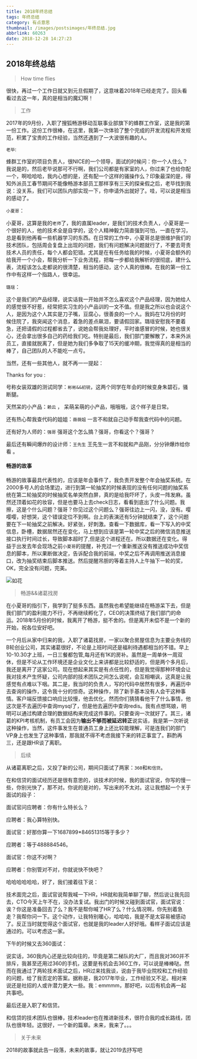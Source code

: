 ```yaml
---
title: 2018年终总结
tags: 年终总结
category: 有点意思
thumbnail: /images/postsimages/年终总结.jpg
abbrlink: 60263
date: 2018-12-28 14:27:23
---
```


## 2018年终总结

> How time flies

很快，再过一个工作日就又到元旦假期了，这意味着2018年已经走完了。回头看看过去这一年，真的是相当的魔幻啊！

> 工作

2017年的9月份，入职了搜狐畅游移动互联事业部旗下的蜂群工作室，这是我的第一份工作。这份工作很棒，在这里，我第一次体验了整个完成的开发流程和开发规范，积累了宝贵的工作经验，当然还遇到了一大波很有趣的人。

`老毕`:

蜂群工作室的项目负责人，很NICE的一个领导，面试的时候问：你一个人住么？我说是的，然后老毕说那可不行啊，我们公司都是有家室的人，你过来了也给你配一个，啊哈哈哈，我内心想的是，还有配一个这样的骚操作么？印象最深的是，得知外派员工春节期间不能像畅游本部员工那样享有三天的探亲假之后，老毕找到我说：没关系，我们可以团队内部实现一下，你申请外出就好了。哇，可以说是相当的感动了。

`小夏哥`：

小夏哥，这算是我的`老师`了，我的直属leader，是我们的技术负责人，小夏哥是一个很好的人，他的技术全是自学的，这个人精神毅力简直强到可怕，一直在学习，总是看到他再看一些机器学习的东西。在日常的工作中，小夏哥总是很维护我们的技术团队，包括周会复盘上出现的问题，我们有问题解决问题就行了，不要去苛责技术人员的责任，每个人都会犯错。尤其是在有任务给我的时候，小夏哥会额外的给我开一个小会，帮我分析一下业务流程，把每一步都给我解析的很彻底，建什么表，流程该怎么走都说的很清楚，相当的感动，这个人真的很棒。在我的第一份工作中有这样一个指路人，很幸运。

`璐瑶`：

这个是我们的产品经理，说实话我一开始并不怎么喜欢这个产品经理，因为她给人的感觉很不好惹，经常把实习生的小产品训的一文不值。但是我之所以也会说这个人，是因为这个人其实是刀子嘴，豆腐心，很善良的一个人。我妈在12月份的时候住院了，我突闻这个消息，着急的差点飙泪，要请假回家。璐瑶安慰我不要着急，还把请假的过程都省去了，说她会帮我处理好，平时谁感冒的时候，她也很关心，还会拿出很多自己的药给我们吃。特别是最后，我们部门要解散了，本来外派员工，直接就脱离了，但是她为我们多争取了15天的缓冲期，我觉得真的是相当的棒了，自己团队的人不能吃一点亏。

当然，还有一些其他人，就不再一一提起：

Thanks for you :

号称女装双雄的测试同学：`彬彬&&初锐`，这两个同学在年会的时候变身朱碧石，骚断腿。

天然呆的小产品：`赖云` ， 呆萌呆萌的小产品，哦哦哦，这个样子是日常。

还有热心帮我查代码的姐姐：`薇薇姐` 一言不和就自己动手帮我查代码中的问题。

还有好为人师的：`强哥` 强哥这个怎么搞？强哥，你看这个？强哥？

最后还有瞬间爆炸的设计师：`王先生` 王先生一言不和就和产品刚，分分钟爆炸给你看 。

#### 畅游的故事

畅游的故事最具代表性的，应该是年会事件了，我负责开发整个年会抽奖系统。在2000多号人的会场里边，进行到第一轮抽奖的时候表现的没有任何问题的抽奖系统在第二轮抽奖的时候抽奖名单突然白屏，真的是给我吓坏了，头皮一阵发麻。虽然还顶着如花的妆容，但是也要马上去check日志，看看到底出了什么问题。我擦，这是个什么问题？强哥？你见过这个问题么？强哥往边上一闪，没，没有。嘤嘤嘤，好想哭，这个错误定位不到啊。台上的表演还有5分钟就结束了，这个问题要在下一轮抽奖之前解决。好紧张，好刺激。查看一下数据库，看一下写入的中奖信息，卧槽，数据居然还在变化，马上想到应该是第一轮中奖之后的微信消息推送接口执行时间过长，导致脚本超时了,但是这个进程还在。所以数据还在变化。得益于出发去年会现场之前`小夏哥`的提醒，补充过一个重新推送没有推送成功中奖信息的脚本，所以果断做决定，告诉配合我的前端，中奖之后不再调用推送消息接口，改为抽奖结束后脚本推送。然后提醒吊胆的等着主持人上午抽下一轮的奖，OK，完全没有问题，完美。

![如花](https://kengdie.oss-cn-shanghai.aliyuncs.com/20181229092120.jpg)

> 畅游&&诸葛找房

在小夏哥的指引下，我学到了挺多东西。虽然我也希望能继续在畅游呆下去，但是我们部门的盈利能力不行，不再继续孵化了，CEO的决策终结了我们部门的命运。2018年5月份的时候，我离开了畅游，挺不舍的。但是离开未偿不是一个新的开始，祝各位安好吧。

一个月后从家中归来的我，入职了诸葛找房，一家以聚合房屋信息为主要业务线的B轮创业公司，其实诸葛很好，不论是上班时间还是福利待遇都相当的不错。早上10-10.30才上班，一日三餐都包管,每月还有1K的房补。虽然是一周单休一周双休，但是不论从工作环境还是企业文化上来讲都是比较舒适的，但是两个多月后，我还是离开了这家公司。现在想起来其实是有点任性的，但是我觉得那种环境会让我对技术产生怀疑，公司内部的技术团队之间怎么说呢，会互相嘲讽，这真是让我感觉有点难以下咽。其二是，我当时的负责人，写的代码中居然有很多，再遍历中去查询的操作，这令我十分的惊奇。这种操作，除了新手基本没有人会干这种事情。客户端反馈接口响应比较慢，他去优化，然而你们猜猜看他干了什么事情，他这次是不去遍历中查询mysql了，但是他去遍历中查询redis。我有点想骂娘，明明可以通过构建合理的数据结构来完成这件事的。只要查询一次就好了。其三，诸葛的KPI考核机制，有员工会因为**输出不够而被延迟转正**说实话，我是第一次听说这种操作，当然，这件事发生在普通员工身上还比较能理解，可是连我们的部门VP身上也发生了这种事情，那我就不得不考虑我接下来的转正事宜了。斟酌再三，还是跟HR谈了离职。

> 后续

从诸葛离职之后，又投了新的公司，期间只面试了两家：`360`和`和信贷`。

在和信贷的面试经历还是很有意思的，谈技术的时候，我的面试官说，你写的慢一些，你别光快了，那不对。你说的是对的，写出来的不太对。这让我想起一个关于面试的段子：

面试官问应聘者：你有什么特长么？

应聘者：我心算特别快。

面试官：好那你算一下1687899*84651315等于多少？

应聘者：等于488884546。

面试官：你这不对啊？

应聘者：你别管对不对，你就说快不快吧？


哈哈哈哈哈哈，好了，我们接着往下说：

技术面完之后，面试官说帮我喊一下HR，HR就和我简单聊了聊，然后说让我先回去，CTO今天上午不在，没办法复试。我出门的时候又碰到面试官，面试官说：诶？你这是准备回去了么？我不是帮你喊了HR了么？什么情况啊，你先别着急走？我帮你问一下。这个动作，让我特别暖心，哈哈哈，我是不是太容易被感动了。反正当时就觉得这个面试官，也就是我的leader人好好哦。看样子面试应该是通过的。可以考虑这一家。

下午的时候又去360面试：

说实话，360我内心还是比较向往的，毕竟是第二梯队的大厂，而且我对360并不排斥，我甚至还用过360的手机，这要是有机会去360工作，可以说是棒棒哒。然而在我通过了两轮技术面试之后，HR过来找我谈，说由于我毕业院校和工作经验的问题，给了我否定的答案。据称是，我2017年毕业，工作经验又不足。相对来说还是社招的人或许潜力更大一些。我：emmmm，那好吧，以后有机会再一起共事吧。


最后还是入职了和信贷。

和信贷的技术团队也很棒，技术leader也在推进新技术，很符合我的成长路线，团队也很年轻。这很好，一个新的篇章。未来，我来了。。。


> 关于未来


2018的故事就此告一段落，未来的故事，就让2019去抒写吧





